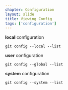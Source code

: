 ```yaml
---
chapter: Configuration
layout: slide
title: Viewing Config
tags: ['configuration']
---
```


__local__ configuration

	git config --local --list

__user__ configuration

	git config --global --list

__system__ configuration

	git config --system --list